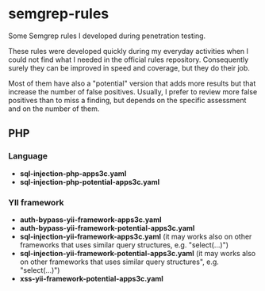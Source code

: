 # semgrep-rules

Some Semgrep rules I developed during penetration testing.

These rules were developed quickly during my everyday activities when I could not find what I needed in the official rules repository. Consequently surely they can be improved in speed and coverage, but they do their job.

Most of them have also a "potential" version that adds more results but that increase the number of false positives. Usually, I prefer to review more false positives than to miss a finding, but depends on the specific assessment and on the number of them.

## PHP

### Language

* **sql-injection-php-apps3c.yaml**
* **sql-injection-php-potential-apps3c.yaml**

### YII framework

* **auth-bypass-yii-framework-apps3c.yaml**
* **auth-bypass-yii-framework-potential-apps3c.yaml**
* **sql-injection-yii-framework-apps3c.yaml** (it may works also on other frameworks that uses similar query structures, e.g. "select(...)")
* **sql-injection-yii-framework-potential-apps3c.yaml** (it may works also on other frameworks that uses similar query structures", e.g. "select(...)")
* **xss-yii-framework-potential-apps3c.yaml**
